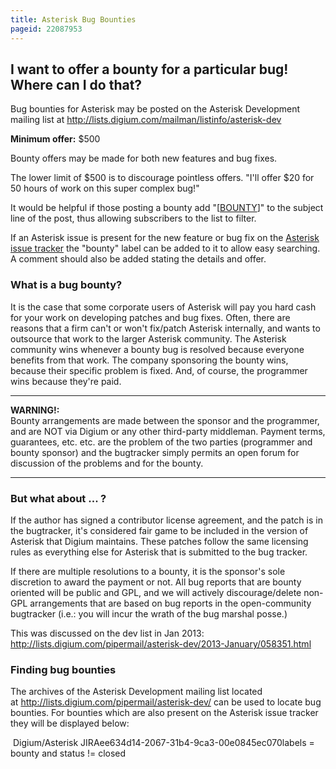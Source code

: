 ```yaml
---
title: Asterisk Bug Bounties
pageid: 22087953
---
```


I want to offer a bounty for a particular bug! Where can I do that?
-------------------------------------------------------------------

Bug bounties for Asterisk may be posted on the Asterisk Development mailing list at <http://lists.digium.com/mailman/listinfo/asterisk-dev>

**Minimum offer:** $500

Bounty offers may be made for both new features and bug fixes.

The lower limit of $500 is to discourage pointless offers. "I'll offer $20 for 50 hours of work on this super complex bug!"

It would be helpful if those posting a bounty add "[[BOUNTY](/BOUNTY)]" to the subject line of the post, thus allowing subscribers to the list to filter.

If an Asterisk issue is present for the new feature or bug fix on the [Asterisk issue tracker](https://github.com/asterisk/asterisk/issues/jira) the "bounty" label can be added to it to allow easy searching. A comment should also be added stating the details and offer.

### What is a bug bounty?

It is the case that some corporate users of Asterisk will pay you hard cash for your work on developing patches and bug fixes. Often, there are reasons that a firm can't or won't fix/patch Asterisk internally, and wants to outsource that work to the larger Asterisk community. The Asterisk community wins whenever a bounty bug is resolved because everyone benefits from that work. The company sponsoring the bounty wins, because their specific problem is fixed. And, of course, the programmer wins because they're paid.




---

**WARNING!:**   
Bounty arrangements are made between the sponsor and the programmer, and are NOT via Digium or any other third-party middleman. Payment terms, guarantees, etc. etc. are the problem of the two parties (programmer and bounty sponsor) and the bugtracker simply permits an open forum for discussion of the problems and for the bounty.

  



---


### But what about ... ?

If the author has signed a contributor license agreement, and the patch is in the bugtracker, it's considered fair game to be included in the version of Asterisk that Digium maintains. These patches follow the same licensing rules as everything else for Asterisk that is submitted to the bug tracker.

If there are multiple resolutions to a bounty, it is the sponsor's sole discretion to award the payment or not. All bug reports that are bounty oriented will be public and GPL, and we will actively discourage/delete non-GPL arrangements that are based on bug reports in the open-community bugtracker (i.e.: you will incur the wrath of the bug marshal posse.)

This was discussed on the dev list in Jan 2013: <http://lists.digium.com/pipermail/asterisk-dev/2013-January/058351.html>

### Finding bug bounties

The archives of the Asterisk Development mailing list located at <http://lists.digium.com/pipermail/asterisk-dev/> can be used to locate bug bounties. For bounties which are also present on the Asterisk issue tracker they will be displayed below:

 Digium/Asterisk JIRAee634d14-2067-31b4-9ca3-00e0845ec070labels = bounty and status != closed

